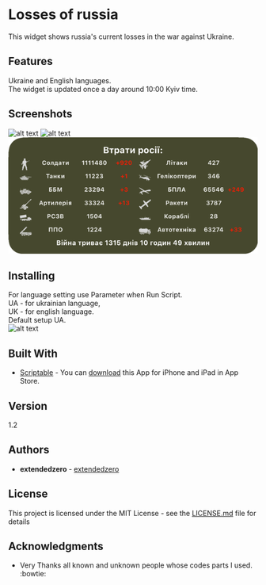 # Losses of russia

This widget shows russia's current losses in the war against Ukraine.

## Features
Ukraine and English languages.  
The widget is updated once a day around 10:00 Kyiv time.

## Screenshots
![alt text](https://github.com/extendedzero/Scriptable-IOS-Widget/blob/e9bc6190b30e323d99ba82881a269d15ec4527a2/Losses_of_russia/preview_1.png)
![alt text](https://github.com/extendedzero/Scriptable-IOS-Widget/blob/e9bc6190b30e323d99ba82881a269d15ec4527a2/Losses_of_russia/preview_2.png)
![alt text](https://github.com/extendedzero/Scriptable-IOS-Widget/blob/779e5ef106d95a092343876e90109e3b54dcc10b/Losses_of_russia/preview_4.png)

## Installing
For language setting use Parameter when Run Script.  
UA - for ukrainian language,  
UK - for english language.   
Default setup UA.  
![alt text](https://github.com/extendedzero/Scriptable-IOS-Widget/blob/ca69de9a031412e36289a3cb3733f89512a87c2b/Losses_of_russia/preview_0.png)

## Built With
* [Scriptabl‪e‬](https://apps.apple.com/ru/app/scriptable/id1405459188) - You can [download](https://apps.apple.com/ru/app/scriptable/id1405459188) this App for iPhone and iPad in App Store. 

## Version
1.2

## Authors
* **extendedzero** - [extendedzero](https://github.com/extendedzero)

## License
This project is licensed under the MIT License - see the [LICENSE.md](LICENSE.md) file for details

## Acknowledgments
* Very Thanks all known and unknown people whose codes parts I used. :bowtie: 
